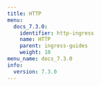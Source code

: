 ```yaml
---
title: HTTP
menu:
  docs_7.3.0:
    identifier: http-ingress
    name: HTTP
    parent: ingress-guides
    weight: 10
menu_name: docs_7.3.0
info:
  version: 7.3.0
---
```


